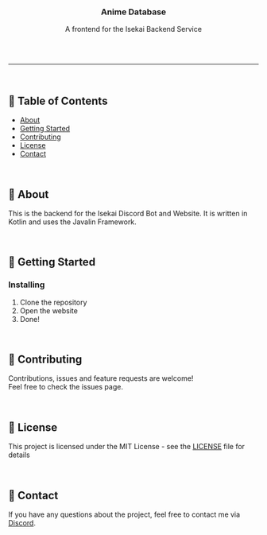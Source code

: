 <div align="center">
<h3 align="center">Anime Database</h3>

  <p align="center">
    A frontend for the Isekai Backend Service
    <br />
    <br />
  </p>
</div>



<br />

-----
<br />

## 📝 Table of Contents

- [About](#about)
- [Getting Started](#getting_started)
- [Contributing](#contributing)
- [License](#license)
- [Contact](#contact)

<br />

## 🧐 About <a name = "about"></a>

This is the backend for the Isekai Discord Bot and Website. It is written in Kotlin and uses the Javalin Framework.

<br />

## 🏁 Getting Started <a name = "getting_started"></a>


### Installing

1. Clone the repository
2. Open the website
3. Done!


<br />

## 🤝 Contributing <a name = "contributing"></a>

Contributions, issues and feature requests are welcome!<br />Feel free to check the issues page.

<br />

## 📝 License <a name = "license"></a>

This project is licensed under the MIT License - see the [LICENSE](LICENSE) file for details

<br />

## 📧 Contact <a name = "contact"></a>

If you have any questions about the project, feel free to contact me via [Discord](https://discord.gg/pixelplayland).